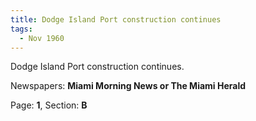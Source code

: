 ```yaml
---  
title: Dodge Island Port construction continues  
tags:  
  - Nov 1960  
---  
```

  
Dodge Island Port construction continues.  
  
Newspapers: **Miami Morning News or The Miami Herald**  
  
Page: **1**, Section: **B** 
